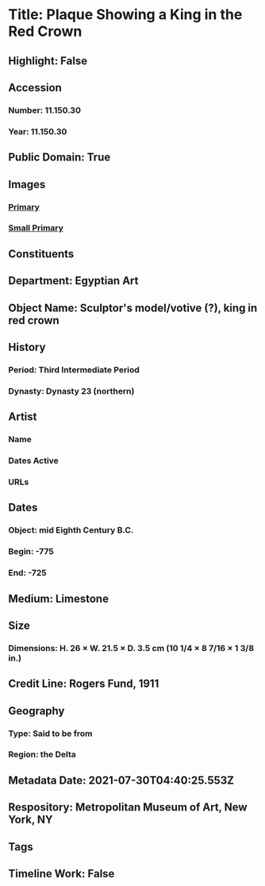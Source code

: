 # Title: Plaque Showing a King in the Red Crown
## Highlight: False
## Accession
### Number: 11.150.30
### Year: 11.150.30
## Public Domain: True
## Images
### [Primary](https://images.metmuseum.org/CRDImages/eg/original/LC-11_150_30_EGDP026440.jpg)
### [Small Primary](https://images.metmuseum.org/CRDImages/eg/web-large/LC-11_150_30_EGDP026440.jpg)
## Constituents
## Department: Egyptian Art
## Object Name: Sculptor's model/votive (?), king in red crown
## History
### Period: Third Intermediate Period
### Dynasty: Dynasty 23 (northern)
## Artist
### Name
### Dates Active
### URLs
## Dates
### Object: mid Eighth Century B.C.
### Begin: -775
### End: -725
## Medium: Limestone
## Size
### Dimensions: H. 26 × W. 21.5 × D. 3.5 cm (10 1/4 × 8 7/16 × 1 3/8 in.)
## Credit Line: Rogers Fund, 1911
## Geography
### Type: Said to be from
### Region: the Delta
## Metadata Date: 2021-07-30T04:40:25.553Z
## Respository: Metropolitan Museum of Art, New York, NY
## Tags
## Timeline Work: False